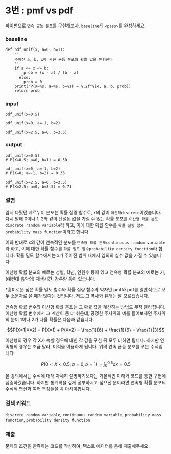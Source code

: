 # 3번 : pmf vs pdf

파이썬으로  `연속 균등 분포`를 구현해보자. `baseline`의 `<pass>`를 완성하세요.

### baseline

```
def pdf_unif(x, a=0, b=1):
    '''
    주어진 a, b, x에 관한 균등 분포의 확률 값을 반환한다
    '''
    if a <= x <= b:
        prob = (x - a) / (b - a)
	  else:
        prob = 0
    print("P(X=%s; a=%s, b=%s) = %.2f"%(x, a, b, prob))
    return prob
```

### input

```
pdf_unif(x=0.5)

pdf_unif(x=0, a=-1, b=2)

pdf_unif(x=2.5, a=0, b=3.5)
```

### output

```
pdf_unif(x=0.5)
# P(X=0.5; a=0, b=1) = 0.50

pdf_unif(x=0, a=-1, b=2)
# P(X=0; a=-1, b=2) = 0.33

pdf_unif(x=2.5, a=0, b=3.5)
# P(X=2.5; a=0, b=3.5) = 0.71
```

### 설명

앞서 다뤘던 베르누이 분포는 확률 질량 함수로, x의 값이 `이산적discrete`이었습니다. 다시 말해 0이나 1, 2와 같이 단절된 값을 가질 수 있는 확률 분포를 `이산형 확률 분포discrete random variable`라 하고, 이에 대한 확률 함수를 `확률 질량 함수probability mass function`이라고 합니다

이와 반대로 x의 값이 연속적인 분포를 `연속형 확률 분포continuous random variable`라 하고, 이에 대한 확률 함수를 `확률 밀도 함수probability density function`라 합니다. 확률 밀도 함수에서는 x가 주어진 범위 내에서 임의의 실수 값을 가질 수 있습니다.

이산형 확률 분포의 예로는 성별, 학년, 인원수 등이 있고 연속형 확률 분포의 예로는 키, (예컨대 음악의) 재생시간, 강우량 등이 있습니다.

*흥미로운 점은 확률 밀도 함수와 확률 질량 함수의 약자인 pmf와 pdf를 일반적으로 모두 소문자로 쓸 때가 많다는 것입니다. 저도 그 역사와 유래는 잘 모르겠습니다.

연속형 확률 변수와 이산형 확률 분포는 그 확률 값을 계산하는 방법도 무척 달라집니다. 이산형 확률 변수에서 그 계산이 좀 더 쉬운데, 공정한 주사위의 예를 들어보자면 주사위의 눈이 1이나 2가 나올 확률은 다음과 같습니다.

$$P(X=1|X=2) = P(X=1) + P(X=2) = \frac{1}{6} + \frac{1}{6} = \frac{1}{3}$$

이산형의 경우 각 X가 속할 경우에 대한 각 값을 구한 뒤 모두 더하면 됩니다. 하지만 연속형의 경우는 조금 달라, 미적을 이용하게 됩니다. 위의 연속 균등 분포를 푸는 수식입니다

$$P(0<X<0.5; a=0, b=1) = \int _0 ^{0.5}dx=0.5$$

본 강의에서는 수식에 대해 자세히 설명하기보다는 기본적인 이해와 코드를 통한 구현에 집중하겠습니다. 하지만 통계학을 깊게 공부하시고 싶으신 분이라면 연속형 확률 분포의 수식적 연산과 여러 특징들을 꼭 아셔야합니다. 

### **검색 키워드**

`discrete random variable`, `continuous random variable`, `probability mass function`, `probability density function`

### **제출**

문제의 조건을 만족하는 코드를 작성하여, 텍스트 에디터를 통해 제출해주세요.
